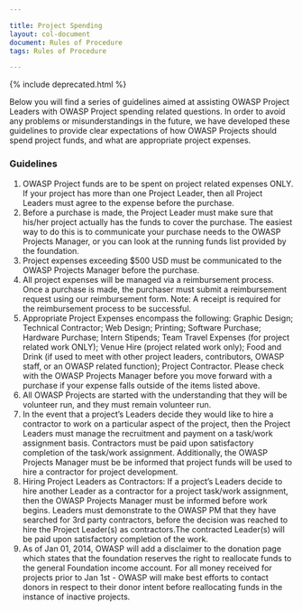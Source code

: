 ```yaml
---

title: Project Spending
layout: col-document
document: Rules of Procedure
tags: Rules of Procedure

---
```


{% include deprecated.html %}


Below you will find a series of guidelines aimed at assisting OWASP Project Leaders with OWASP Project spending related questions. In order to avoid any problems or misunderstandings in the future, we have developed these guidelines to provide clear expectations of how OWASP Projects should spend project funds, and what are appropriate project expenses.

### Guidelines

1. OWASP Project funds are to be spent on project related expenses ONLY. If your project has more than one Project Leader, then all Project Leaders must agree to the expense before the purchase.
2. Before a purchase is made, the Project Leader must make sure that his/her project actually has the funds to cover the purchase. The easiest way to do this is to communicate your purchase needs to the OWASP Projects Manager, or you can look at the running funds list provided by the foundation.
3. Project expenses exceeding $500 USD must be communicated to the OWASP Projects Manager before the purchase.
4. All project expenses will be managed via a reimbursement process. Once a purchase is made, the purchaser must submit a reimbursement request using our reimbursement form. Note: A receipt is required for the reimbursement process to be successful.
5. Appropriate Project Expenses encompass the following: Graphic Design; Technical Contractor; Web Design; Printing; Software Purchase; Hardware Purchase; Intern Stipends; Team Travel Expenses (for project related work ONLY); Venue Hire (project related work only); Food and Drink (if used to meet with other project leaders, contributors, OWASP staff, or an OWASP related function); Project Contractor. Please check with the OWASP Projects Manager before you move forward with a purchase if your expense falls outside of the items listed above.
6. All OWASP Projects are started with the understanding that they will be volunteer run, and they must remain volunteer run.
7. In the event that a project’s Leaders decide they would like to hire a contractor to work on a particular aspect of the project, then the Project Leaders must manage the recruitment and payment on a task/work assignment basis. Contractors must be paid upon satisfactory completion of the task/work assignment. Additionally, the OWASP Projects Manager must be be informed that project funds will be used to hire a contractor for project development.
8. Hiring Project Leaders as Contractors: If a project’s Leaders decide to hire another Leader as a contractor for a project task/work assignment, then the OWASP Projects Manager must be informed before work begins. Leaders must demonstrate to the OWASP PM that they have searched for 3rd party contractors, before the decision was reached to hire the Project Leader(s) as contractors.The contracted Leader(s) will be paid upon satisfactory completion of the work.
9. As of Jan 01, 2014, OWASP will add a disclaimer to the donation page which states that the foundation reserves the right to reallocate funds to the general Foundation income account. For all money received for projects prior to Jan 1st - OWASP will make best efforts to contact donors in respect to their donor intent before reallocating funds in the instance of inactive projects.
